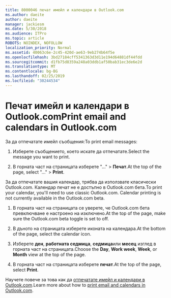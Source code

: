```yaml
---
title: 8000046 печат имейл и календари в Outlook.com
ms.author: daeite
author: daeite
manager: jackiesm
ms.date: 5/30/2018
ms.audience: ITPro
ms.topic: article
ROBOTS: NOINDEX, NOFOLLOW
localization_priority: Normal
ms.assetid: 40063c6e-2c45-420d-ae63-9eb274b64f5e
ms.openlocfilehash: 3bd27184cff5341363d3d11e194d64881df44fdd
ms.sourcegitcommit: d1fb75d8359a248a03ddb1af50bab31ec3de6e2d
ms.translationtype: MT
ms.contentlocale: bg-BG
ms.lasthandoff: 02/25/2019
ms.locfileid: "30244534"
---
```

# <a name="print-email-and-calendars-in-outlookcom"></a><span data-ttu-id="3f37c-102">Печат имейл и календари в Outlook.com</span><span class="sxs-lookup"><span data-stu-id="3f37c-102">Print email and calendars in Outlook.com</span></span>

<span data-ttu-id="3f37c-103">За да отпечатате имейл съобщения:</span><span class="sxs-lookup"><span data-stu-id="3f37c-103">To print email messages:</span></span>
  
1. <span data-ttu-id="3f37c-104">Изберете съобщението, което искате да отпечатате.</span><span class="sxs-lookup"><span data-stu-id="3f37c-104">Select the message you want to print.</span></span>
    
2. <span data-ttu-id="3f37c-105">В горната част на страницата изберете "..." \> **Печат**.</span><span class="sxs-lookup"><span data-stu-id="3f37c-105">At the top of the page, select "..." \> **Print**.</span></span> 
    
<span data-ttu-id="3f37c-p101">За да отпечатате вашия календар, трябва да използвате класически Outlook.com. Календар печат не е достъпно в Outlook.com бета.</span><span class="sxs-lookup"><span data-stu-id="3f37c-p101">To print your calendar, you'll need to use classic Outlook.com. Calendar printing is not currently available in the Outlook.com beta.</span></span>
  
1. <span data-ttu-id="3f37c-108">В горната част на страницата се уверете, че Outlook.com бета превключване е настроено на изключено.</span><span class="sxs-lookup"><span data-stu-id="3f37c-108">At the top of the page, make sure the Outlook.com beta toggle is set to off.</span></span>
    
2. <span data-ttu-id="3f37c-109">В дъното на страницата изберете иконата на календара.</span><span class="sxs-lookup"><span data-stu-id="3f37c-109">At the bottom of the page, select the calendar icon.</span></span>
    
3. <span data-ttu-id="3f37c-110">Изберете **ден**, **работната седмица**, **седмица**или **месец** изглед в горната част на страницата.</span><span class="sxs-lookup"><span data-stu-id="3f37c-110">Choose the **Day**, **Work week**, **Week**, or **Month** view at the top of the page.</span></span> 
    
4. <span data-ttu-id="3f37c-111">В горната част на страницата изберете **печат**.</span><span class="sxs-lookup"><span data-stu-id="3f37c-111">At the top of the page, select **Print**.</span></span> 
    
<span data-ttu-id="3f37c-112">Научете повече за това как да [отпечатате имейл и календари в Outlook.com](https://go.microsoft.com/fwlink/p/?linkid=2001208&amp;clcid=0x409).</span><span class="sxs-lookup"><span data-stu-id="3f37c-112">Learn more about how to [print email and calendars in Outlook.com](https://go.microsoft.com/fwlink/p/?linkid=2001208&amp;clcid=0x409).</span></span>
  

